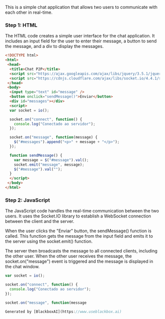  This is a simple chat application that allows two users to communicate with each other in real-time.

### Step 1: HTML

The HTML code creates a simple user interface for the chat application. It includes an input field for the user to enter their message, a button to send the message, and a div to display the messages.

```html
<!DOCTYPE html>
<html>
 <head>
  <title>Chat P2P</title>
  <script src="https://ajax.googleapis.com/ajax/libs/jquery/3.5.1/jquery.min.js"></script>
  <script src="https://cdnjs.cloudflare.com/ajax/libs/socket.io/4.4.1/socket.io.min.js"></script>
 </head>
 <body>
  <input type="text" id="message" />
  <button onclick="sendMessage()">Enviar</button>
  <div id="messages"></div>
  <script>
  var socket = io();

  socket.on("connect", function() {
    console.log("Conectado ao servidor");
  });

  socket.on("message", function(message) {
    $("#messages").append("<p>" + message + "</p>");
  });

  function sendMessage() {
    var message = $("#message").val();
    socket.emit("message", message);
    $("#message").val("");
  }
  </script>
 </body>
</html>
```

### Step 2: JavaScript

The JavaScript code handles the real-time communication between the two users. It uses the Socket.IO library to establish a WebSocket connection between the client and the server.

When the user clicks the "Enviar" button, the sendMessage() function is called. This function gets the message from the input field and emits it to the server using the socket.emit() function.

The server then broadcasts the message to all connected clients, including the other user. When the other user receives the message, the socket.on("message") event is triggered and the message is displayed in the chat window.

```javascript
var socket = io();

socket.on("connect", function() {
  console.log("Conectado ao servidor");
});

socket.on("message", function(message

Generated by [BlackboxAI](https://www.useblackbox.ai)
